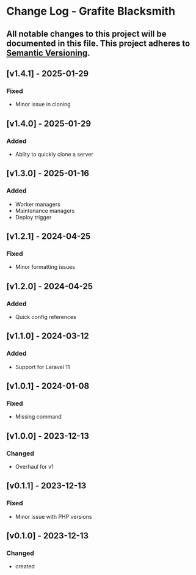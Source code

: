 # Change Log - Grafite Blacksmith
All notable changes to this project will be documented in this file.
This project adheres to [Semantic Versioning](http://semver.org/).
----

## [v1.4.1] - 2025-01-29

### Fixed
- Minor issue in cloning

## [v1.4.0] - 2025-01-29

### Added
- Ablity to quickly clone a server

## [v1.3.0] - 2025-01-16

### Added
- Worker managers
- Maintenance managers
- Deploy trigger

## [v1.2.1] - 2024-04-25

### Fixed
- Minor formatting issues

## [v1.2.0] - 2024-04-25

### Added
- Quick config references

## [v1.1.0] - 2024-03-12

### Added
- Support for Laravel 11

## [v1.0.1] - 2024-01-08

### Fixed
- Missing command

## [v1.0.0] - 2023-12-13

### Changed
- Overhaul for v1

## [v0.1.1] - 2023-12-13

### Fixed
- Minor issue with PHP versions

## [v0.1.0] - 2023-12-13

### Changed
- created

